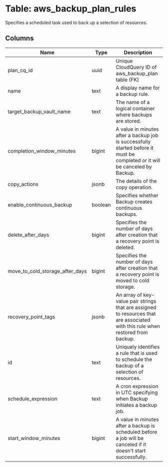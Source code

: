 
# Table: aws_backup_plan_rules
Specifies a scheduled task used to back up a selection of resources.
## Columns
| Name        | Type           | Description  |
| ------------- | ------------- | -----  |
|plan_cq_id|uuid|Unique CloudQuery ID of aws_backup_plan table (FK)|
|name|text|A display name for a backup rule.|
|target_backup_vault_name|text|The name of a logical container where backups are stored.|
|completion_window_minutes|bigint|A value in minutes after a backup job is successfully started before it must be completed or it will be canceled by Backup.|
|copy_actions|jsonb|The details of the copy operation.|
|enable_continuous_backup|boolean|Specifies whether Backup creates continuous backups.|
|delete_after_days|bigint|Specifies the number of days after creation that a recovery point is deleted.|
|move_to_cold_storage_after_days|bigint|Specifies the number of days after creation that a recovery point is moved to cold storage.|
|recovery_point_tags|jsonb|An array of key-value pair strings that are assigned to resources that are associated with this rule when restored from backup.|
|id|text|Uniquely identifies a rule that is used to schedule the backup of a selection of resources.|
|schedule_expression|text|A cron expression in UTC specifying when Backup initiates a backup job.|
|start_window_minutes|bigint|A value in minutes after a backup is scheduled before a job will be canceled if it doesn't start successfully.|

